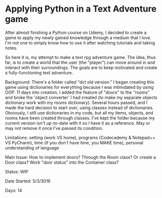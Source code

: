 # Applying Python in a Text Adventure game
After almost finishing a Python course on Udemy, I decided to create a game to apply my newly gained knowledge through a medium that I love. I'm not one to simply know how to use it after watching tutorials and taking notes.

So here it is, my attempt to make a text rpg adventure game. The idea, thus far, is to create a world that the user (the "player") can move around in and interact with their surroundings. The goals are to keep motivated and create a fully-functioning text adventure.

Background: There's a folder called "dct old version." I began creating this game using dictionaries for everything because I was intimidated by using OOP. 11 days into creation, I added the feature of "doors" to the "rooms" and broke the 'object converter' I had created (to make my separate objects dictionary work with my rooms dictionary). Several hours passed, and I made the hard decision to start over, using classes instead of dictionaries. Obviously, I still use dictionaries in my code, but all my items, objects, and rooms have been created through classes. I've kept the folder because my current version isn't up-to-date with it so I have it as a reference. May or may not remove it once I've passed its condition.

Limitations: setting (work VS home), programs (Codecademy & Notepad++ VS PyCharm), time (if you don't have time, you MAKE time), personal understanding of language

Main Issue: How to implement doors? Through the Room class? Or create a Door class? Work "door status" into the Container class?

Status: WIP

Date Started: 5/3/3016

Days: 14
